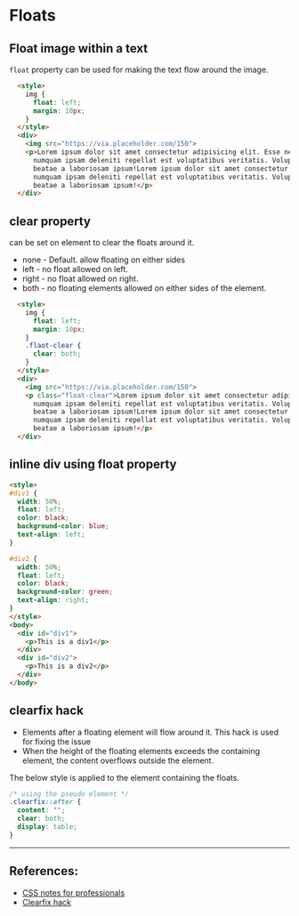 # Floats

## Float image within a text
`float` property can be used for making the text flow around the image.

```HTML
  <style>
    img {
      float: left;
      margin: 10px;
    }
  </style>
  <div>
    <img src="https://via.placeholder.com/150">
    <p>Lorem ipsum dolor sit amet consectetur adipisicing elit. Esse nesciunt voluptates, deserunt soluta, accusamus
      numquam ipsam deleniti repellat est voluptatibus veritatis. Voluptatum, quas! Temporibus cupiditate voluptatum,
      beatae a laboriosam ipsum!Lorem ipsum dolor sit amet consectetur adipisicing elit. Esse nesciunt voluptates, deserunt soluta, accusamus
      numquam ipsam deleniti repellat est voluptatibus veritatis. Voluptatum, quas! Temporibus cupiditate voluptatum,
      beatae a laboriosam ipsum!</p>
  </div>
```


## clear property
can be set on element to clear the floats around it.
* none - Default. allow floating on either sides
* left - no float allowed on left.
* right - no float allowed on right.
* both - no floating elements allowed on either sides of the element.

```HTML
  <style>
    img {
      float: left;
      margin: 10px;
    }
    .flaot-clear {
      clear: both;
    }
  </style>
  <div>
    <img src="https://via.placeholder.com/150">
    <p class="float-clear">Lorem ipsum dolor sit amet consectetur adipisicing elit. Esse nesciunt voluptates, deserunt soluta, accusamus
      numquam ipsam deleniti repellat est voluptatibus veritatis. Voluptatum, quas! Temporibus cupiditate voluptatum,
      beatae a laboriosam ipsum!Lorem ipsum dolor sit amet consectetur adipisicing elit. Esse nesciunt voluptates, deserunt soluta, accusamus
      numquam ipsam deleniti repellat est voluptatibus veritatis. Voluptatum, quas! Temporibus cupiditate voluptatum,
      beatae a laboriosam ipsum!</p>
  </div>
```

## inline **div** using float property

```HTML
<style>
#div1 {
  width: 50%;
  float: left;
  color: black;
  background-color: blue;
  text-align: left;
}

#div2 {
  width: 50%;
  float: left;
  color: black;
  background-color: green;
  text-align: right;
}
</style>
<body>
  <div id="div1">
    <p>This is a div1</p>
  </div>
  <div id="div2">
    <p>This is a div2</p>
  </div>
</body>
```


## clearfix hack
* Elements after a floating element will flow around it. This hack is used for fixing the issue 
* When the height of the floating elements exceeds the containing element, the content overflows outside the element.

The below style is applied to the element containing the floats.
```CSS
/* using the pseudo element */
.clearfix::after {
  content: "";
  clear: both;
  display: table;
}
```

---

## References:
* [CSS notes for professionals](https://books.goalkicker.com/CSSBook/)
* [Clearfix hack](https://www.w3schools.com/howto/howto_css_clearfix.asp)